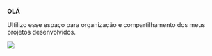 **OLÁ**

Ultilizo esse espaço para organização e compartilhamento dos meus projetos desenvolvidos.


![](https://media1.tenor.com/m/1s7zO_qw91oAAAAd/demon-slayer.gif)
